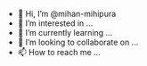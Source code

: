- 👋 Hi, I’m @mihan-mihipura
- 👀 I’m interested in ...
- 🌱 I’m currently learning ...
- 💞️ I’m looking to collaborate on ...
- 📫 How to reach me ...

<!---
mihan-mihipura/mihan-mihipura is a ✨ special ✨ repository because its `README.md` (this file) appears on your GitHub profile.
You can click the Preview link to take a look at your changes.
--->
